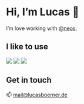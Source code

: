# Hi, I’m Lucas 👋 

I’m love working with [@neos](https://github.com/neos).

## I like to use

![](https://img.shields.io/badge/Code-PHP-%237A86B8)
![](https://img.shields.io/badge/Code-Fusion-%2300adee)
![](https://img.shields.io/badge/Code-JavaScript-%23f7df1e)

## Get in touch

📫 [mail@lucasboerner.de](mailto:mail@lucasboerner.de)

<!---
lucasboerner/lucasboerner is a ✨ special ✨ repository because its `README.md` (this file) appears on your GitHub profile.
You can click the Preview link to take a look at your changes.
--->
